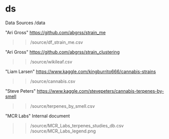 # ds

Data Sources /data

"Ari Gross" 
https://github.com/abgrss/strain_me
>>/source/df_strain_me.csv

"Ari Gross"
https://github.com/abgrss/strain_clustering
>>/source/wikileaf.csv

"Liam Larsen"
https://www.kaggle.com/kingburrito666/cannabis-strains
>>/source/cannabis.csv

"Steve Peters"
https://www.kaggle.com/stevepeters/cannabis-terpenes-by-smell
>>/source/terpenes_by_smell.csv

"MCR Labs"
Internal document
>>/source/MCR_Labs_terpenes_studies_db.csv
>>/source/MCR_Labs_legend.png